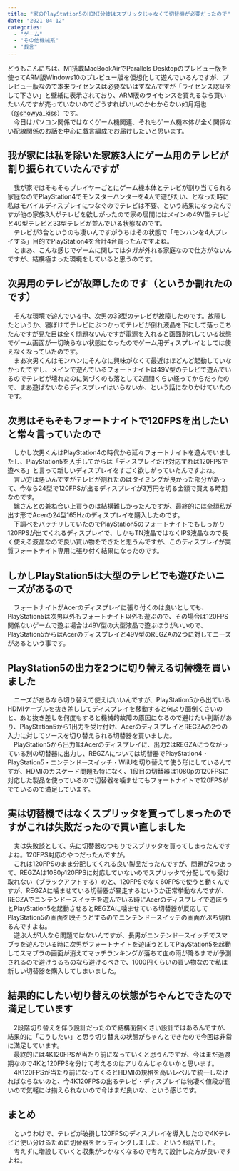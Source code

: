 ```yaml
---
title: "家のPlayStation5のHDMI分岐はスプリッタじゃなくて切替機が必要だったので"
date: "2021-04-12"
categories: 
  - "ゲーム"
  - "その他機械系"
  - "戯言"
---
```


どうもこんにちは、M1搭載MacBookAirでParallels Desktopのプレビュー版を使ってARM版Windows10のプレビュー版を仮想化して遊んでいるんですが、プレビュー版なので本来ライセンスは必要ないはずなんですが「ライセンス認証をして下さい」と壁紙に表示されており、ARM版のライセンスを買えるなら買いたいんですが売っていないのでどうすればいいのかわからない如月翔也（[@showya\_kiss](http://twitter.com/showya_kiss)）です。  
　今日はパソコン関係ではなくゲーム機関連、それもゲーム機本体が全く関係ない配線関係のお話を中心に戯言編成でお届けしたいと思います。  

## 我が家には私を除いた家族3人にゲーム用のテレビが割り振られていたんですが

　我が家ではそもそもプレイヤーごとにゲーム機本体とテレビが割り当てられる家庭なのでPlayStation4でモンスターハンターを4人で遊びたい、となった時に私はモバイルディスプレイにつなぐのでテレビは不要、という結果になったんですが他の家族3人がテレビを欲しがったので家の居間にはメインの49V型テレビと40型テレビと33型テレビが並んでいる状態なのです。  
　テレビが3台というのも凄いんですがうちはその状態で「モンハンを4人プレイする」目的でPlayStation4を合計4台買ったんですよね。  
　とまあ、こんな感じでゲームに関してはタガが外れる家庭なので仕方がないんですが、結構極まった環境をしていると思うのです。  

## 次男用のテレビが故障したのです（というか割れたのです）

　そんな環境で遊んでいる中、次男の33型のテレビが故障したのです。故障したというか、寝ぼけてテレビにぶつかってテレビが倒れ液晶を下にして落っこちたんですが見た目は全く問題ないんですが電源を入れると画面割れしている状態でゲーム画面が一切映らない状態になったのでゲーム用ディスプレイとしては使えなくなっていたのです。  
　まあ次男くんはモンハンにそんなに興味がなくて最近はほどんど起動していなかったですし、メインで遊んでいるフォートナイトは49V型のテレビで遊んでいるのでテレビが壊れたのに気づくのも落として2週間くらい経ってからだったので、まあ遊ばないならディスプレイはいらないか、という話になりかけていたのです。  

## 次男はそもそもフォートナイトで120FPSを出したいと常々言っていたので

　しかし次男くんはPlayStation4の時代から延々フォートナイトを遊んでいましたし、PlayStation5を入手してからは「ディスプレイだけ対応すれば120FPSで遊べる」と言って新しいディスプレイをすごく欲しがっていたんですよね。  
　言い方は悪いんですがテレビが割れたのはタイミングが良かった部分があって、今なら24型で120FPSが出るディスプレイが3万円を切る金額で買える時期なのです。  
　嫁さんとの兼ね合い上買うのは結構難しかったんですが、最終的には全額私が出す形でAcerの24型165Hzのディスプレイを購入したのです。  
　下調べをバッチリしていたのでPlayStation5のフォートナイトでもしっかり120FPSが出てくれるディスプレイで、しかもTN液晶ではなくIPS液晶なので長く使える液晶なので良い買い物をできたと思うんですが、このディスプレイが実質フォートナイト専用に張り付く結果になったのです。  

## しかしPlayStation5は大型のテレビでも遊びたいニーズがあるので

　フォートナイトがAcerのディスプレイに張り付くのは良いとしても、PlayStation5は次男以外もフォートナイト以外も遊ぶので、その場合は120FPS関係ないゲームで遊ぶ場合は49V型の大型液晶で遊ぶほうがいいので、PlayStation5からはAcerのディスプレイと49V型のREGZAの2つに対してニーズがあるという事です。  

## PlayStation5の出力を2つに切り替える切替機を買いました

　ニーズがあるなら切り替えて使えばいいんですが、PlayStation5から出ているHDMIケーブルを抜き差ししてディスプレイを移動すると何より面倒くさいのと、あと抜き差しを何度もすると機械的故障の原因になるので避けたい判断があり、PlayStation5から1出力を受け付け、AcerのディスプレイとREGZAの2つの入力に対してソースを切り替えられる切替器を買いました。  
　PlayStation5から出力1はAcerのディスプレイに、出力2はREGZAにつながっている別の切替器に出力し、REGZAについては切替器でPlayStation4・PlayStation5・ニンテンドースイッチ・WiiUを切り替えて使う形にしているんですが、HDMIのカスケード問題も特になく、1段目の切替器は1080pの120FPSに対応した製品を使っているので切替器を噛ませてもフォートナイトで120FPSがでているので満足しています。  

## 実は切替機ではなくスプリッタを買ってしまったのですがこれは失敗だったので買い直しました

　実は失敗談として、先に切替器のつもりでスプリッタを買ってしまったんですよね。120FPS対応のやつだったんですが。  
　これは120FPSのまま分配してくれる良い製品だったんですが、問題が2つあって、REGZAは1080p120FPSに対応していないのでスプリッタで分配しても受け取れない（ブラックアウトする）のと、120FPSでなく60FPSで使うと動くんですが、REGZAに噛ませている切替器が暴走するというか正常挙動なんですが、REGZAでニンテンドースイッチを遊んでいる時にAcerのディスプレイで遊ぼうとPlayStation5を起動させるとREGZAに噛ませている切替器が反応してPlayStation5の画面を映そうとするのでニンテンドースイッチの画面がぶち切れるんですよね。  
　遊ぶ人が1人なら問題ではないんですが、長男がニンテンドースイッチでスマブラを遊んでいる時に次男がフォートナイトを遊ぼうとしてPlayStation5を起動してスマブラの画面が消えてマッチランキングが落ちて血の雨が降るまでが予測されるので避けうるものなら避けるべきで、1000円くらいの買い物なので私は新しい切替器を購入してしまいました。  

## 結果的にしたい切り替えの状態がちゃんとできたので満足しています

　2段階切り替えを伴う設計だったので結構面倒くさい設計ではあるんですが、結果的に「こうしたい」と思う切り替えの状態がちゃんとできたので今回は非常に満足しています。  
　最終的には4K120FPSが当たり前になっていくと思うんですが、今はまだ過渡期なので4Kと120FPSを分けて考えるのはアリなんじゃないかと思います。  
　4K120FPSが当たり前になってくるとHDMIの規格を高いレベルで統一しなければならないのと、今4K120FPSの出るテレビ・ディスプレイは物凄く値段が高いので気軽には揃えられないので今はまだ良いな、という感じです。  

## まとめ

　というわけで、テレビが破損し120FPSのディスプレイを導入したので4Kテレビと使い分けるために切替器をセッティングしました、というお話でした。  
　考えずに増設していくと収集がつかなくなるので考えて設計した方が良いですよね。
